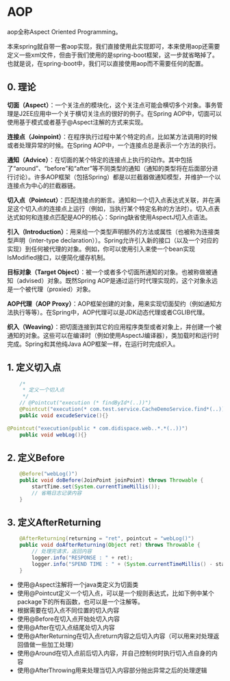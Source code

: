 # AOP

aop全称Aspect Oriented Programming。

本来spring就自带一套aop实现，我们直接使用此实现即可，本来使用aop还需要定义一些xml文件，但由于我们使用的是spring-boot框架，这一步就省略掉了。也就是说，在spring-boot中，我们可以直接使用aop而不需要任何的配置。

## 0. 理论

**切面（Aspect）**：一个关注点的模块化，这个关注点可能会横切多个对象。事务管理是J2EE应用中一个关于横切关注点的很好的例子。在Spring AOP中，切面可以使用基于模式或者基于@Aspect注解的方式来实现。

**连接点（Joinpoint）**：在程序执行过程中某个特定的点，比如某方法调用的时候或者处理异常的时候。在Spring AOP中，一个连接点总是表示一个方法的执行。

**通知（Advice）**：在切面的某个特定的连接点上执行的动作。其中包括了“around”、“before”和“after”等不同类型的通知（通知的类型将在后面部分进行讨论）。许多AOP框架（包括Spring）都是以拦截器做通知模型，并维护一个以连接点为中心的拦截器链。

**切入点（Pointcut）**：匹配连接点的断言。通知和一个切入点表达式关联，并在满足这个切入点的连接点上运行（例如，当执行某个特定名称的方法时）。切入点表达式如何和连接点匹配是AOP的核心：Spring缺省使用AspectJ切入点语法。

**引入（Introduction）**：用来给一个类型声明额外的方法或属性（也被称为连接类型声明（inter-type declaration））。Spring允许引入新的接口（以及一个对应的实现）到任何被代理的对象。例如，你可以使用引入来使一个bean实现IsModified接口，以便简化缓存机制。

**目标对象（Target Object）**：被一个或者多个切面所通知的对象。也被称做被通知（advised）对象。既然Spring AOP是通过运行时代理实现的，这个对象永远是一个被代理（proxied）对象。

**AOP代理（AOP Proxy）**：AOP框架创建的对象，用来实现切面契约（例如通知方法执行等等）。在Spring中，AOP代理可以是JDK动态代理或者CGLIB代理。

**织入（Weaving）**：把切面连接到其它的应用程序类型或者对象上，并创建一个被通知的对象。这些可以在编译时（例如使用AspectJ编译器），类加载时和运行时完成。Spring和其他纯Java AOP框架一样，在运行时完成织入。

## 1. 定义切入点

```java
    /*
     * 定义一个切入点
     */
    // @Pointcut("execution (* findById*(..))")
    @Pointcut("execution(* com.test.service.CacheDemoService.find*(..))")
    public void excudeService(){}
    
@Pointcut("execution(public * com.didispace.web..*.*(..))")
    public void webLog(){}
```

## 2. 定义Before
```java
    @Before("webLog()")
    public void doBefore(JoinPoint joinPoint) throws Throwable {
        startTime.set(System.currentTimeMillis());
        // 省略日志记录内容
    }
```
## 3. 定义AfterReturning
```java
    @AfterReturning(returning = "ret", pointcut = "webLog()")
    public void doAfterReturning(Object ret) throws Throwable {
        // 处理完请求，返回内容
        logger.info("RESPONSE : " + ret);
        logger.info("SPEND TIME : " + (System.currentTimeMillis() - startTime.get()));
    }
```

* 使用@Aspect注解将一个java类定义为切面类
* 使用@Pointcut定义一个切入点，可以是一个规则表达式，比如下例中某个package下的所有函数，也可以是一个注解等。
* 根据需要在切入点不同位置的切入内容
* 使用@Before在切入点开始处切入内容
* 使用@After在切入点结尾处切入内容
* 使用@AfterReturning在切入点return内容之后切入内容（可以用来对处理返回值做一些加工处理）
* 使用@Around在切入点前后切入内容，并自己控制何时执行切入点自身的内容
* 使用@AfterThrowing用来处理当切入内容部分抛出异常之后的处理逻辑
